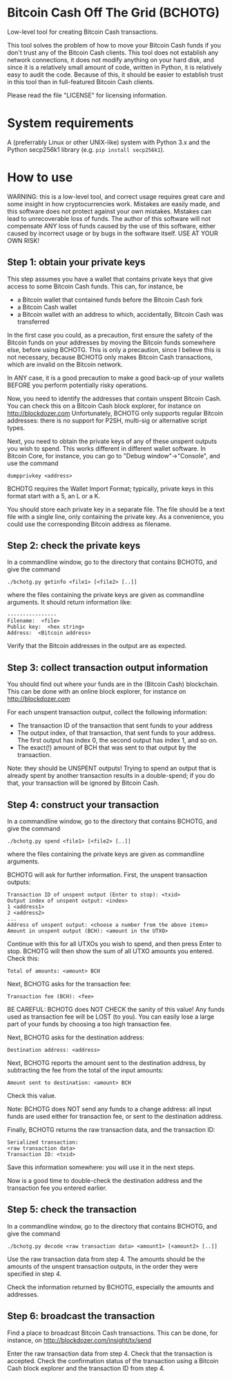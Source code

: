Bitcoin Cash Off The Grid (BCHOTG)
==================================

Low-level tool for creating Bitcoin Cash transactions.

This tool solves the problem of how to move your Bitcoin Cash funds if you
don't trust any of the Bitcoin Cash clients. This tool does not establish any
network connections, it does not modify anything on your hard disk, and since it
is a relatively small amount of code, written in Python, it is relatively easy
to audit the code. Because of this, it should be easier to establish trust in
this tool than in full-featured Bitcoin Cash clients.

Please read the file "LICENSE" for licensing information.


System requirements
===================

A (preferrably Linux or other UNIX-like) system with Python 3.x and the Python
secp256k1 library (e.g. `pip install secp256k1`).

How to use
==========

WARNING: this is a low-level tool, and correct usage requires great care and
some insight in how cryptocurrencies work. Mistakes are easily made, and this
software does not protect against your own mistakes. Mistakes can lead to
unrecoverable loss of funds. The author of this software will not compensate
ANY loss of funds caused by the use of this software, either caused by incorrect
usage or by bugs in the software itself. USE AT YOUR OWN RISK!

Step 1: obtain your private keys
--------------------------------
This step assumes you have a wallet that contains private keys that give access
to some Bitcoin Cash funds. This can, for instance, be

 * a Bitcoin wallet that contained funds before the Bitcoin Cash fork
 * a Bitcoin Cash wallet
 * a Bitcoin wallet with an address to which, accidentally, Bitcoin Cash was
   transferred

In the first case you could, as a precaution, first ensure the safety of the
Bitcoin funds on your addresses by moving the Bitcoin funds somewhere else,
before using BCHOTG. This is only a precaution, since I believe this is not
necessary, because BCHOTG only makes Bitcoin Cash transactions, which are
invalid on the Bitcoin network.

In ANY case, it is a good precaution to make a good back-up of your wallets
BEFORE you perform potentially risky operations.

Now, you need to identify the addresses that contain unspent Bitcoin Cash.
You can check this on a Bitcoin Cash block explorer, for instance on
http://blockdozer.com
Unfortunately, BCHOTG only supports regular Bitcoin addresses: there is no
support for P2SH, multi-sig or alternative script types.

Next, you need to obtain the private keys of any of these unspent outputs you
wish to spend. This works different in different wallet software. In Bitcoin
Core, for instance, you can go to "Debug window"->"Console", and use the command

	dumpprivkey <address>

BCHOTG requires the Wallet Import Format; typically, private keys in this format
start with a 5, an L or a K.

You should store each private key in a separate file. The file should be a text
file with a single line, only containing the private key. As a convenience, you
could use the corresponding Bitcoin address as filename.

Step 2: check the private keys
------------------------------
In a commandline window, go to the directory that contains BCHOTG, and give
the command

	./bchotg.py getinfo <file1> [<file2> [..]]

where the files containing the private keys are given as commandline arguments.
It should return information like:

	----------------
	Filename:  <file>
	Public key:  <hex string>
	Address:  <Bitcoin address>

Verify that the Bitcoin addresses in the output are as expected.

Step 3: collect transaction output information
----------------------------------------------
You should find out where your funds are in the (Bitcoin Cash) blockchain.
This can be done with an online block explorer, for instance on
http://blockdozer.com

For each unspent transaction output, collect the following information:

 * The transaction ID of the transaction that sent funds to your address
 * The output index, of that transaction, that sent funds to your address.
   The first output has index 0, the second output has index 1, and so on.
 * The exact(!) amount of BCH that was sent to that output by the transaction.

Note: they should be UNSPENT outputs! Trying to spend an output that is already
spent by another transaction results in a double-spend; if you do that, your
transaction will be ignored by Bitcoin Cash.

Step 4: construct your transaction
----------------------------------
In a commandline window, go to the directory that contains BCHOTG, and give
the command

	./bchotg.py spend <file1> [<file2> [..]]

where the files containing the private keys are given as commandline arguments.

BCHOTG will ask for further information. First, the unspent transaction outputs:

	Transaction ID of unspent output (Enter to stop): <txid>
	Output index of unspent output: <index>
	1 <address1>
	2 <address2>
	...
	Address of unspent output: <choose a number from the above items>
	Amount in unspent output (BCH): <amount in the UTXO>

Continue with this for all UTXOs you wish to spend, and then press Enter to stop.
BCHOTG will then show the sum of all UTXO amounts you entered. Check this:

	Total of amounts: <amount> BCH

Next, BCHOTG asks for the transaction fee:

	Transaction fee (BCH): <fee>

BE CAREFUL: BCHOTG does NOT CHECK the sanity of this value! Any funds used as
transaction fee will be LOST (to you). You can easily lose a large part of your
funds by choosing a too high transaction fee.

Next, BCHOTG asks for the destination address:

	Destination address: <address>

Next, BCHOTG reports the amount sent to the destination address, by subtracting
the fee from the total of the input amounts:

	Amount sent to destination: <amount> BCH

Check this value.

Note: BCHOTG does NOT send any funds to a change address: all input funds are
used either for transaction fee, or sent to the destination address.

Finally, BCHOTG returns the raw transaction data, and the transaction ID:

	Serialized transaction:
	<raw transaction data>
	Transaction ID: <txid>

Save this information somewhere: you will use it in the next steps.

Now is a good time to double-check the destination address and the transaction
fee you entered earlier.

Step 5: check the transaction
-----------------------------

In a commandline window, go to the directory that contains BCHOTG, and give
the command

	./bchotg.py decode <raw transaction data> <amount1> [<amount2> [..]]

Use the raw transaction data from step 4. The amounts should be the amounts of
the unspent transaction outputs, in the order they were specified in step 4.

Check the information returned by BCHOTG, especially the amounts and addresses.

Step 6: broadcast the transaction
---------------------------------

Find a place to broadcast Bitcoin Cash transactions. This can be done, for
instance, on
http://blockdozer.com/insight/tx/send

Enter the raw transaction data from step 4. Check that the transaction is
accepted. Check the confirmation status of the transaction using a Bitcoin
Cash block explorer and the transaction ID from step 4.

